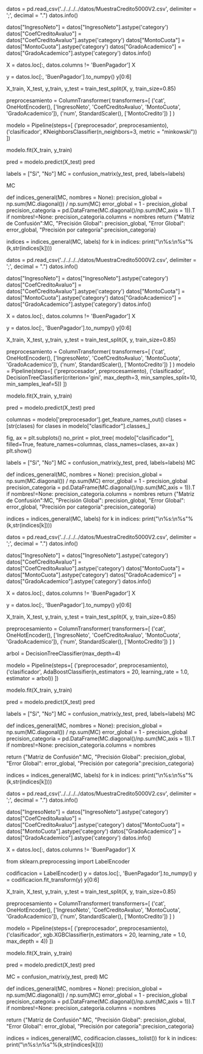 datos = pd.read_csv('../../../../datos/MuestraCredito5000V2.csv', delimiter = ';', decimal = ".")
datos.info()


datos["IngresoNeto"] = datos["IngresoNeto"].astype('category')
datos["CoefCreditoAvaluo"] = datos["CoefCreditoAvaluo"].astype('category')
datos["MontoCuota"] = datos["MontoCuota"].astype('category')
datos["GradoAcademico"] = datos["GradoAcademico"].astype('category')
datos.info()


X = datos.loc[:, datos.columns != 'BuenPagador']
X

y = datos.loc[:, 'BuenPagador'].to_numpy()
y[0:6]


X_train, X_test, y_train, y_test = train_test_split(X, y, train_size=0.85)

preprocesamiento = ColumnTransformer(
  transformers=[
    ('cat', OneHotEncoder(), ['IngresoNeto', 'CoefCreditoAvaluo', 'MontoCuota', 'GradoAcademico']),
    ('num', StandardScaler(), ['MontoCredito'])
  ]
)

modelo = Pipeline(steps=[
    ('preprocesador', preprocesamiento),
    ('clasificador', KNeighborsClassifier(n_neighbors=3, metric = "minkowski"))
])

modelo.fit(X_train, y_train)

pred = modelo.predict(X_test)
pred

labels = ["Si", "No"]
MC = confusion_matrix(y_test, pred, labels=labels)

MC

def indices_general(MC, nombres = None):
  precision_global = np.sum(MC.diagonal()) / np.sum(MC)
  error_global     = 1 - precision_global
  precision_categoria  = pd.DataFrame(MC.diagonal()/np.sum(MC,axis = 1)).T
  if nombres!=None:
    precision_categoria.columns = nombres
    return {"Matriz de Confusión":MC, 
            "Precisión Global":   precision_global, 
            "Error Global":       error_global, 
            "Precisión por categoría":precision_categoria}

indices = indices_general(MC, labels)
for k in indices:
  print("\n%s:\n%s"%(k,str(indices[k])))


datos = pd.read_csv('../../../../datos/MuestraCredito5000V2.csv', delimiter = ';', decimal = ".")
datos.info()

datos["IngresoNeto"] = datos["IngresoNeto"].astype('category')
datos["CoefCreditoAvaluo"] = datos["CoefCreditoAvaluo"].astype('category')
datos["MontoCuota"] = datos["MontoCuota"].astype('category')
datos["GradoAcademico"] = datos["GradoAcademico"].astype('category')
datos.info()

X = datos.loc[:, datos.columns != 'BuenPagador']
X

y = datos.loc[:, 'BuenPagador'].to_numpy()
y[0:6]

X_train, X_test, y_train, y_test = train_test_split(X, y, train_size=0.85)

preprocesamiento = ColumnTransformer(
  transformers=[
    ('cat', OneHotEncoder(), ['IngresoNeto', 'CoefCreditoAvaluo', 'MontoCuota', 'GradoAcademico']),
    ('num', StandardScaler(), ['MontoCredito'])
  ]
)
modelo = Pipeline(steps=[
    ('preprocesador', preprocesamiento),
    ('clasificador', DecisionTreeClassifier(criterion='gini', max_depth=3, min_samples_split=10, min_samples_leaf=5))
])

modelo.fit(X_train, y_train)

pred = modelo.predict(X_test)
pred

columnas = modelo['preprocesador'].get_feature_names_out()
clases   = [str(clases) for clases in modelo["clasificador"].classes_]

fig, ax = plt.subplots()
no_print = plot_tree(
  modelo["clasificador"],
  filled=True,
  feature_names=columnas,
  class_names=clases,
  ax=ax
)
plt.show()

labels = ["Si", "No"]
MC = confusion_matrix(y_test, pred, labels=labels)
MC

def indices_general(MC, nombres = None):
  precision_global = np.sum(MC.diagonal()) / np.sum(MC)
  error_global     = 1 - precision_global
  precision_categoria  = pd.DataFrame(MC.diagonal()/np.sum(MC,axis = 1)).T
  if nombres!=None:
    precision_categoria.columns = nombres
    return {"Matriz de Confusión":MC, 
            "Precisión Global":   precision_global, 
            "Error Global":       error_global, 
            "Precisión por categoría":precision_categoria}

indices = indices_general(MC, labels)
for k in indices:
  print("\n%s:\n%s"%(k,str(indices[k])))



datos = pd.read_csv('../../../../datos/MuestraCredito5000V2.csv', delimiter = ';', decimal = ".")
datos.info()


datos["IngresoNeto"] = datos["IngresoNeto"].astype('category')
datos["CoefCreditoAvaluo"] = datos["CoefCreditoAvaluo"].astype('category')
datos["MontoCuota"] = datos["MontoCuota"].astype('category')
datos["GradoAcademico"] = datos["GradoAcademico"].astype('category')
datos.info()


X = datos.loc[:, datos.columns != 'BuenPagador']
X

y = datos.loc[:, 'BuenPagador'].to_numpy()
y[0:6]


X_train, X_test, y_train, y_test = train_test_split(X, y, train_size=0.85)

preprocesamiento = ColumnTransformer(
  transformers=[
    ('cat', OneHotEncoder(), ['IngresoNeto', 'CoefCreditoAvaluo', 'MontoCuota', 'GradoAcademico']),
    ('num', StandardScaler(), ['MontoCredito'])
  ]
)

arbol = DecisionTreeClassifier(max_depth=4)

modelo = Pipeline(steps=[
    ('preprocesador', preprocesamiento),
    ('clasificador', AdaBoostClassifier(n_estimators = 20, learning_rate = 1.0, estimator = arbol))
])

modelo.fit(X_train, y_train)

pred = modelo.predict(X_test)
pred

labels = ["Si", "No"]
MC = confusion_matrix(y_test, pred, labels=labels)
MC

def indices_general(MC, nombres = None):
  precision_global = np.sum(MC.diagonal()) / np.sum(MC)
  error_global     = 1 - precision_global
  precision_categoria  = pd.DataFrame(MC.diagonal()/np.sum(MC,axis = 1)).T
  if nombres!=None:
    precision_categoria.columns = nombres
  
  return {"Matriz de Confusión":MC, 
          "Precisión Global":   precision_global, 
          "Error Global":       error_global, 
          "Precisión por categoría":precision_categoria}

indices = indices_general(MC, labels)
for k in indices:
  print("\n%s:\n%s"%(k,str(indices[k])))



datos = pd.read_csv('../../../../datos/MuestraCredito5000V2.csv', delimiter = ';', decimal = ".")
datos.info()

datos["IngresoNeto"] = datos["IngresoNeto"].astype('category')
datos["CoefCreditoAvaluo"] = datos["CoefCreditoAvaluo"].astype('category')
datos["MontoCuota"] = datos["MontoCuota"].astype('category')
datos["GradoAcademico"] = datos["GradoAcademico"].astype('category')
datos.info()


X = datos.loc[:, datos.columns != 'BuenPagador']
X

from sklearn.preprocessing import LabelEncoder

codificacion = LabelEncoder()
y = datos.loc[:, 'BuenPagador'].to_numpy()
y = codificacion.fit_transform(y)
y[0:6]

X_train, X_test, y_train, y_test = train_test_split(X, y, train_size=0.85)

preprocesamiento = ColumnTransformer(
  transformers=[
    ('cat', OneHotEncoder(), ['IngresoNeto', 'CoefCreditoAvaluo', 'MontoCuota', 'GradoAcademico']),
    ('num', StandardScaler(), ['MontoCredito'])
  ]
)

modelo = Pipeline(steps=[
    ('preprocesador', preprocesamiento),
    ('clasificador', xgb.XGBClassifier(n_estimators = 20, learning_rate = 1.0, max_depth = 4))
])

modelo.fit(X_train, y_train)


pred = modelo.predict(X_test)
pred

MC = confusion_matrix(y_test, pred)
MC

def indices_general(MC, nombres = None):
  precision_global = np.sum(MC.diagonal()) / np.sum(MC)
  error_global     = 1 - precision_global
  precision_categoria  = pd.DataFrame(MC.diagonal()/np.sum(MC,axis = 1)).T
  if nombres!=None:
    precision_categoria.columns = nombres
  
  return {"Matriz de Confusión":MC, 
          "Precisión Global":   precision_global, 
          "Error Global":       error_global, 
          "Precisión por categoría":precision_categoria}

indices = indices_general(MC, codificacion.classes_.tolist())
for k in indices:
  print("\n%s:\n%s"%(k,str(indices[k])))

  
